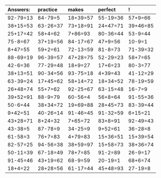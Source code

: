| Answers: | practice | makes | perfect | ! |
| :--- | :--- | :--- | :--- | :--- |
| 92-79=13 | 84-79=5 | 18+39=57 | 55-19=36 | 57+9=66 | 
| 38+15=53 | 63-26=37 | 73+18=91 | 24+47=71 | 39+46=85 | 
| 25+17=42 | 58+4=62 | 7+86=93 | 80-36=44 | 53-9=44 | 
| 75-8=67 | 37+19=56 | 84-17=67 | 47+9=56 | 10-9=1 | 
| 8+47=55 | 59+2=61 | 72-13=59 | 81-8=73 | 71-39=32 | 
| 88-69=19 | 96-39=57 | 47+28=75 | 52-29=23 | 58+7=65 | 
| 42-6=36 | 77-29=48 | 18+9=27 | 17+6=23 | 80-3=77 | 
| 38+13=51 | 90-34=56 | 93-75=18 | 4+39=43 | 41-12=29 | 
| 63-39=24 | 17+45=62 | 58+14=72 | 18+34=52 | 78-19=59 | 
| 26+48=74 | 55+7=62 | 92-25=67 | 63-15=48 | 16-7=9 | 
| 39+52=91 | 88-9=79 | 60-56=4 | 56+8=64 | 91-55=36 | 
| 50-6=44 | 38+34=72 | 19+69=88 | 28+45=73 | 83-39=44 | 
| 9+42=51 | 40-26=14 | 91-46=45 | 91-32=59 | 6+15=21 | 
| 43+28=71 | 8+24=32 | 7+65=72 | 83+8=91 | 92-49=43 | 
| 43-38=5 | 87-78=9 | 34-25=9 | 9+52=61 | 36-28=8 | 
| 61-58=3 | 76+7=83 | 4+79=83 | 15+36=51 | 15+39=54 | 
| 82-57=25 | 94-56=38 | 38+59=97 | 15+58=73 | 38+36=74 | 
| 50-11=39 | 67-18=49 | 78+7=85 | 91-2=89 | 26-9=17 | 
| 91-45=46 | 43+19=62 | 68-9=59 | 20-19=1 | 68+6=74 | 
| 18+4=22 | 28+28=56 | 61-17=44 | 45+48=93 | 27-19=8 | 
